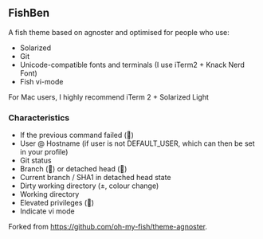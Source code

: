 ## FishBen

A fish theme based on agnoster and optimised for people who use:

* Solarized
* Git
* Unicode-compatible fonts and terminals (I use iTerm2 + Knack Nerd Font)
* Fish vi-mode

For Mac users, I highly recommend iTerm 2 + Solarized Light


### Characteristics

* If the previous command failed ()
* User @ Hostname (if user is not DEFAULT_USER, which can then be set in your profile)
* Git status
* Branch () or detached head ()
* Current branch / SHA1 in detached head state
* Dirty working directory (±, colour change)
* Working directory
* Elevated privileges ()
* Indicate vi mode

Forked from https://github.com/oh-my-fish/theme-agnoster.
